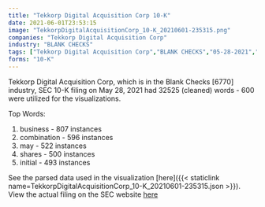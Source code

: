```yaml
---
title: "Tekkorp Digital Acquisition Corp 10-K"
date: 2021-06-01T23:53:15
image: "TekkorpDigitalAcquisitionCorp_10-K_20210601-235315.png"
companies: "Tekkorp Digital Acquisition Corp"
industry: "BLANK CHECKS"
tags: ["Tekkorp Digital Acquisition Corp","BLANK CHECKS","05-28-2021","10-K"]
forms: "10-K"
---
```

Tekkorp Digital Acquisition Corp, which is in the Blank Checks [6770] industry, SEC 10-K filing on May 28, 2021 had 32525 (cleaned) words - 600 were utilized for the visualizations.

Top Words:
1. business - 807 instances
2. combination - 596 instances
3. may - 522 instances
4. shares - 500 instances
5. initial - 493 instances


See the parsed data used in the visualization [here]({{< staticlink name=TekkorpDigitalAcquisitionCorp_10-K_20210601-235315.json >}}).  
View the actual filing on the SEC website [here](https://www.sec.gov/Archives/edgar/data/1822027/0001213900-21-030040.txt)
